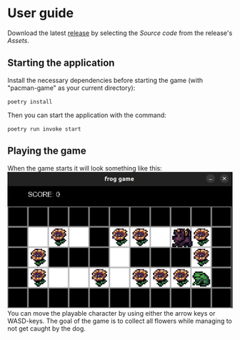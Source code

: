 # User guide

Download the latest [release](https://github.com/froghoarder/ot-harjoitustyo/releases) by selecting the _Source code_ from the release's _Assets_.


## Starting the application

Install the necessary dependencies before starting the game (with "pacman-game" as your current directory):

```
poetry install
```

Then you can start the application with the command:

```
poetry run invoke start
```

## Playing the game

When the game starts it will look something like this:  
![](./pictures/game_view.png)
You can move the playable character by using either the arrow keys or WASD-keys. The goal of the game is to collect all flowers while managing to not get caught by the dog.

